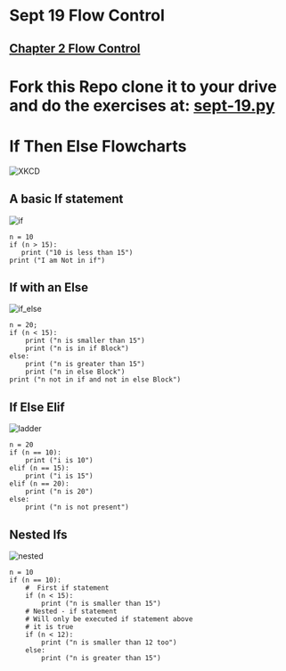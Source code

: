 # Sept 19 Flow Control

## [Chapter 2 Flow Control](https://automatetheboringstuff.com/chapter2/)

# Fork this Repo clone it to your drive and do the exercises at:  [sept-19.py](https://github.com/Campbell-law/sept-19-flow-control/blob/master/sept-19.py)

# If Then Else Flowcharts

![XKCD](https://github.com/Campbell-law/sept-19-flow-control/blob/master/flowcharts.png)

## A basic If statement

![if](https://github.com/Campbell-law/sept-19-flow-control/blob/master/if_Python.jpg)

```
n = 10
if (n > 15): 
   print ("10 is less than 15") 
print ("I am Not in if") 
```
## If with an Else
![if_else](https://github.com/Campbell-law/sept-19-flow-control/blob/master/if_else.jpg)

```
n = 20; 
if (n < 15): 
    print ("n is smaller than 15") 
    print ("n is in if Block") 
else: 
    print ("n is greater than 15") 
    print ("n in else Block") 
print ("n not in if and not in else Block") 
```
## If Else Elif

![ladder](https://github.com/Campbell-law/sept-19-flow-control/blob/master/if-elseif-ladder.jpg)
```
n = 20
if (n == 10): 
    print ("i is 10") 
elif (n == 15): 
    print ("i is 15") 
elif (n == 20): 
    print ("n is 20") 
else: 
    print ("n is not present") 
```
## Nested Ifs

![nested](https://github.com/Campbell-law/sept-19-flow-control/blob/master/nested-if.jpg)
```
n = 10
if (n == 10): 
    #  First if statement 
    if (n < 15): 
        print ("n is smaller than 15") 
    # Nested - if statement 
    # Will only be executed if statement above 
    # it is true 
    if (n < 12): 
        print ("n is smaller than 12 too") 
    else: 
        print ("n is greater than 15")  
```